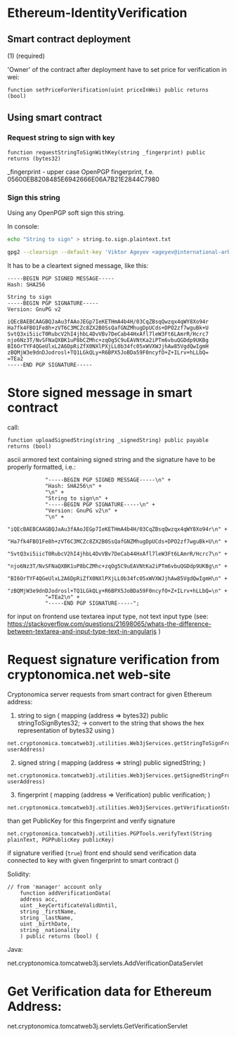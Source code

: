 # Ethereum-IdentityVerification

## Smart contract deployment 

(1) (required)

'Owner' of the contract after deployment have to set price for verification in wei: 

```
function setPriceForVerification(uint priceInWei) public returns (bool) 
```

## Using smart contract 


### Request string to sign with key 

````
function requestStringToSignWithKey(string _fingerprint) public returns (bytes32)
````

_fingerprint - upper case OpenPGP fingerprint, f.e. 05600EB8208485E6942666E06A7B21E2844C7980 


### Sign this string  

Using any OpenPGP soft sign this string. 

In console: 

```bash
echo "String to sign" > string.to.sign.plaintext.txt 

gpg2 --clearsign --default-key 'Viktor Ageyev <ageyev@international-arbitration.org.uk>' string.to.sign.plaintext.txt 
```

It has to be a cleartext signed message, like this: 

```
-----BEGIN PGP SIGNED MESSAGE-----
Hash: SHA256

String to sign
-----BEGIN PGP SIGNATURE-----
Version: GnuPG v2

iQEcBAEBCAAGBQJaAu3fAAoJEGp7IeKETHmA4b4H/03CqZBsqQwzqx4qWY8Xo94r
Ha7fk4FBO1Fe8h+zVT6C3MCZc8ZX2B0SsQafGNZMhugDpUCds+DPO2zf7wguBk+U
SvtQ3xi5iicT0RubcV2hI4jhbL4DvVBv7DeCab44HxAfl7leW3Ft6LAmrR/Hcrc7
njo6Nz3T/NvSFNaQXBK1uP8bCZMhc+zqOg5C9uEAVNtKa2iPTm6vbuQGDdp9UKBg
BI6OrTYF4QGeUlxL2A6DpRiZfX0NXlPXjLL0b34fc05xWVXWJjhAw85VgdQwIgmH
zBQMjW3e9dnDJodrosl+TQ1LGkQLy+R6BPX5JoBDa59F0ncyfO+Z+ILrv+hLLbQ=
=TEa2
-----END PGP SIGNATURE-----
```

# Store signed message in smart contract 

call: 

```
function uploadSignedString(string _signedString) public payable returns (bool) 
```

ascii armored text containing signed string and the signature have to be properly formatted, i.e.: 

```
            "-----BEGIN PGP SIGNED MESSAGE-----\n" +
            "Hash: SHA256\n" +
            "\n" +
            "String to sign\n" +
            "-----BEGIN PGP SIGNATURE-----\n" +
            "Version: GnuPG v2\n" +
            "\n" +
            "iQEcBAEBCAAGBQJaAu3fAAoJEGp7IeKETHmA4b4H/03CqZBsqQwzqx4qWY8Xo94r\n" +
            "Ha7fk4FBO1Fe8h+zVT6C3MCZc8ZX2B0SsQafGNZMhugDpUCds+DPO2zf7wguBk+U\n" +
            "SvtQ3xi5iicT0RubcV2hI4jhbL4DvVBv7DeCab44HxAfl7leW3Ft6LAmrR/Hcrc7\n" +
            "njo6Nz3T/NvSFNaQXBK1uP8bCZMhc+zqOg5C9uEAVNtKa2iPTm6vbuQGDdp9UKBg\n" +
            "BI6OrTYF4QGeUlxL2A6DpRiZfX0NXlPXjLL0b34fc05xWVXWJjhAw85VgdQwIgmH\n" +
            "zBQMjW3e9dnDJodrosl+TQ1LGkQLy+R6BPX5JoBDa59F0ncyfO+Z+ILrv+hLLbQ=\n" +
            "=TEa2\n" +
            "-----END PGP SIGNATURE-----";
```
for input on frontend use textarea input type, not text input type 
(see: https://stackoverflow.com/questions/21698065/whats-the-difference-between-textarea-and-input-type-text-in-angularjs )

# Request signature verification from cryptonomica.net web-site 

Cryptonomica server requests from smart contract for given Ethereum address: 


1) string to sign ( mapping (address => bytes32) public stringToSignBytes32; -> convert to the string that shows the hex representation of bytes32 using )

```
net.cryptonomica.tomcatweb3j.utilities.Web3jServices.getStringToSignFromSC(String userAddress)
```

2) signed string ( mapping (address => string) public signedString; )

``` 
net.cryptonomica.tomcatweb3j.utilities.Web3jServices.getSignedStringFromSC(String userAddress)
```

3) fingerprint ( mapping (address => Verification) public verification; )

```
net.cryptonomica.tomcatweb3j.utilities.Web3jServices.getVerificationStructObj(userAddress).getFingerprint() 
```

than get PublicKey for this fingerprint and verify signature 

```
net.cryptonomica.tomcatweb3j.utilities.PGPTools.verifyText(String plainText, PGPPublicKey publicKey)
```

if signature verified (```true```) front end should send verification data connected to key with given fingerprint 
to smart contract () 

Solidity:
```
// from 'manager' account only
    function addVerificationData(
    address acc,
    uint _keyCertificateValidUntil,
    string _firstName,
    string _lastName,
    uint _birthDate,
    string _nationality
    ) public returns (bool) {
```

Java: 

net.cryptonomica.tomcatweb3j.servlets.AddVerificationDataServlet  

# Get Verification data for Ethereum Address: 

net.cryptonomica.tomcatweb3j.servlets.GetVerificationServlet 







